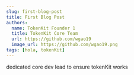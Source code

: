 ```yaml
---
slug: first-blog-post
title: First Blog Post
authors:
  name: TokenKit Founder 1
  title: TokenKit Core Team
  url: https://github.com/wgao19
  image_url: https://github.com/wgao19.png
tags: [hola, tokenKit]
---
```


dedicated core dev lead to ensure tokenKit works
